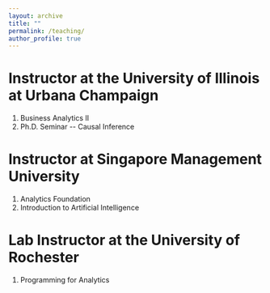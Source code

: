 ```yaml
---
layout: archive
title: ""
permalink: /teaching/
author_profile: true
---
```


# Instructor at the University of Illinois at Urbana Champaign
1. Business Analytics II
2. Ph.D. Seminar -- Causal Inference

# Instructor at Singapore Management University
1. Analytics Foundation
2. Introduction to Artificial Intelligence

# Lab Instructor at the University of Rochester
1. Programming for Analytics

